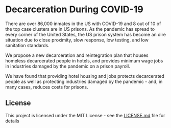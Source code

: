 # Decarceration During COVID-19

There are over 86,000 inmates in the US with COVID-19 and 8 out of 10 of the top case clusters are in US prisons. As the pandemic has spread to every corner of the United States, the US prison system has become an dire situation due to close proximity, slow response, low testing, and low sanitation standards.

We propose a new decarceration and reintegration plan that houses homeless decarcerated people in hotels, and provides minimum wage jobs in industries damaged by the pandemic on a prison payroll.

We have found that providing hotel housing and jobs protects decarcerated people as well as protecting industries damaged by the pandemic - and, in many cases, reduces costs for prisons.

## License

This project is licensed under the MIT License - see the [LICENSE.md](LICENSE.md) file for details
